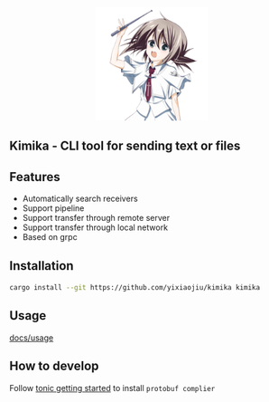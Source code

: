 <div align="center">
  <img src="assets/kimika.png" alt="Yazi logo" width="200">
</div>

## Kimika - CLI tool for sending text or files

## Features

- Automatically search receivers
- Support pipeline
- Support transfer through remote server
- Support transfer through local network
- Based on grpc

## Installation

```sh
cargo install --git https://github.com/yixiaojiu/kimika kimika
```

## Usage

[docs/usage](/docs/usage.md)

## How to develop

Follow [tonic getting started](https://github.com/hyperium/tonic?tab=readme-ov-file#getting-started) to install `protobuf complier`
